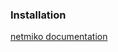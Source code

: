 
### Installation

[netmiko documentation](https://github.com/ktbyers/netmiko/blob/develop/README.md)